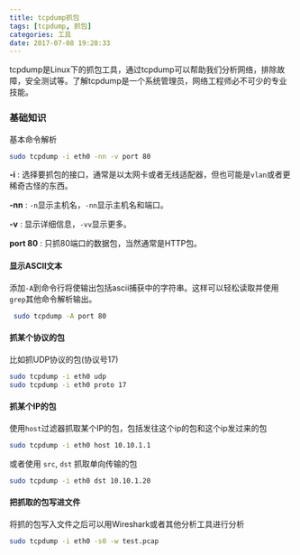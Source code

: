 ```yaml
---
title: tcpdump抓包
tags: [tcpdump, 抓包]
categories: 工具
date: 2017-07-08 19:28:33
---
```


tcpdump是Linux下的抓包工具，通过tcpdump可以帮助我们分析网络，排除故障，安全测试等。了解tcpdump是一个系统管理员，网络工程师必不可少的专业技能。

### 基础知识

基本命令解析

```bash
sudo tcpdump -i eth0 -nn -v port 80
```

**-i** : 选择要抓包的接口，通常是以太网卡或者无线适配器，但也可能是`vlan`或者更稀奇古怪的东西。

**-nn** : `-n`显示主机名，`-nn`显示主机名和端口。

**-v** : 显示详细信息，`-vv`显示更多。

**port 80** : 只抓80端口的数据包，当然通常是HTTP包。

<!-- more -->

#### 显示ASCII文本

添加`-A`到命令行将使输出包括ascii捕获中的字符串。这样可以轻松读取并使用`grep`其他命令解析输出。

```bash
 sudo tcpdump -A port 80
```



#### 抓某个协议的包

比如抓UDP协议的包(协议号17)

```bash
sudo tcpdump -i eth0 udp 
sudo tcpdump -i eth0 proto 17
```



#### 抓某个IP的包

使用`host`过滤器抓取某个IP的包，包括发往这个ip的包和这个ip发过来的包

```bash
sudo tcpdump -i eth0 host 10.10.1.1
```

或者使用 `src`, `dst` 抓取单向传输的包

```bash
sudo tcpdump -i eth0 dst 10.10.1.20
```



#### 把抓取的包写进文件

将抓的包写入文件之后可以用Wireshark或者其他分析工具进行分析

```bash
sudo tcpdump -i eth0 -s0 -w test.pcap
```